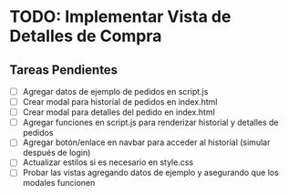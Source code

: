 # TODO: Implementar Vista de Detalles de Compra

## Tareas Pendientes

- [ ] Agregar datos de ejemplo de pedidos en script.js
- [ ] Crear modal para historial de pedidos en index.html
- [ ] Crear modal para detalles del pedido en index.html
- [ ] Agregar funciones en script.js para renderizar historial y detalles de pedidos
- [ ] Agregar botón/enlace en navbar para acceder al historial (simular después de login)
- [ ] Actualizar estilos si es necesario en style.css
- [ ] Probar las vistas agregando datos de ejemplo y asegurando que los modales funcionen
